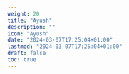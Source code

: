 ```yaml
---
weight: 20
title: "Ayush"
description: ""
icon: "Ayush"
date: "2024-03-07T17:25:04+01:00"
lastmod: "2024-03-07T17:25:04+01:00"
draft: false
toc: true
---
```

